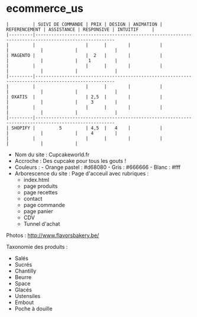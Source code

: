 # ecommerce_us



    |         | SUIVI DE COMMANDE | PRIX | DESIGN | ANIMATION | REFERENCEMENT | ASSISTANCE | RESPONSIVE | INTUITIF     | 
    |---------|----------------------------------------------------------------------------------------------------     
    |         |                   |      |        |           |               |            |            |              |
    | MAGENTO |                   |  2   |        |           |               |            |            |    1         |
    |         |                   |      |        |           |               |            |            |              |
    |---------|----------------------------------------------------------------------------------------------------
    |         |                   |      |        |           |               |            |            |              |
    | OXATIS  |                   | 2,5  |        |           |               |            |            |     3        |
    |         |                   |      |        |           |               |            |            |              |
    |---------|----------------------------------------------------------------------------------------------------
    | SHOPIFY |         5         | 4,5  |   4    |           |               |            |            |     4        |
    |         |                   |      |        |           |               |            |            |          
    
    
- Nom du site : Cupcakeworld.fr
- Accroche : Des cupcake pour tous les gouts !
- Couleurs : - Orange pastel : #d68080
             - Gris : #666666
             - Blanc : #fff
- Arborescence du site : Page d'acceuil avec rubriques :
  - index.html
  - page produits
  - page recettes
  - contact
  - page commande
  - page panier
  - CDV 
  - Tunnel d'achat 
  
Photos : http://www.flavorsbakery.be/
  
Taxonomie des produits : 
  - Salés
  - Sucrés
  - Chantilly
  - Beurre
  - Space
  - Glacés
  - Ustensiles
  - Embout
  - Poche à douille
